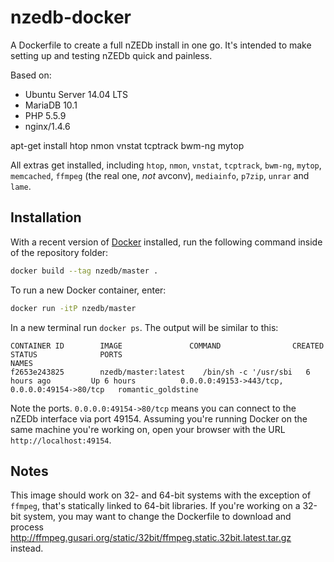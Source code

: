 # nzedb-docker

A Dockerfile to create a full nZEDb install in one go. It's intended to make setting up and testing nZEDb quick and painless.

Based on:

* Ubuntu Server 14.04 LTS
* MariaDB 10.1
* PHP 5.5.9
* nginx/1.4.6

apt-get install htop nmon vnstat tcptrack bwm-ng mytop

All extras get installed, including `htop`, `nmon`, `vnstat`, `tcptrack`, `bwm-ng`, `mytop`, `memcached`, `ffmpeg` (the real one, *not* avconv), `mediainfo`, `p7zip`, `unrar` and `lame`.

## Installation

With a recent version of [Docker](https://www.docker.com) installed, run the following command inside of the repository folder:

```bash
docker build --tag nzedb/master .
```

To run a new Docker container, enter:

```bash
docker run -itP nzedb/master
```

In a new terminal run `docker ps`. The output will be similar to this:

```
CONTAINER ID        IMAGE               COMMAND                CREATED             STATUS              PORTS                                           NAMES
f2653e243825        nzedb/master:latest    /bin/sh -c '/usr/sbi   6 hours ago         Up 6 hours          0.0.0.0:49153->443/tcp, 0.0.0.0:49154->80/tcp   romantic_goldstine
```

Note the ports. `0.0.0.0:49154->80/tcp` means you can connect to the nZEDb interface via port 49154. Assuming you're running Docker on the same machine you're working on, open your browser with the URL `http://localhost:49154`.

## Notes

This image should work on 32- and 64-bit systems with the exception of `ffmpeg`, that's statically linked to 64-bit libraries. If you're working on a 32-bit system, you may want to change the Dockerfile to download and process <http://ffmpeg.gusari.org/static/32bit/ffmpeg.static.32bit.latest.tar.gz> instead.